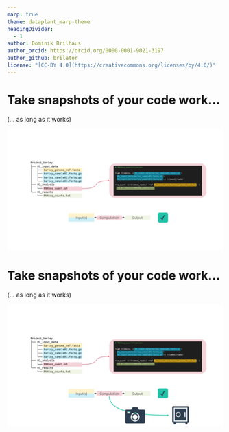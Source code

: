 ```yaml
---
marp: true
theme: dataplant_marp-theme
headingDivider: 
  - 1
author: Dominik Brilhaus
author_orcid: https://orcid.org/0000-0001-9021-3197
author_github: brilator
license: "[CC-BY 4.0](https://creativecommons.org/licenses/by/4.0/)"
---
```


# Take snapshots of your code work…
(... as long as it works)

![w:900](../images/git_RNASeq_Example_img6.png)

# Take snapshots of your code work…
(... as long as it works)

![w:900](../images/git_RNASeq_Example_img7.png)
